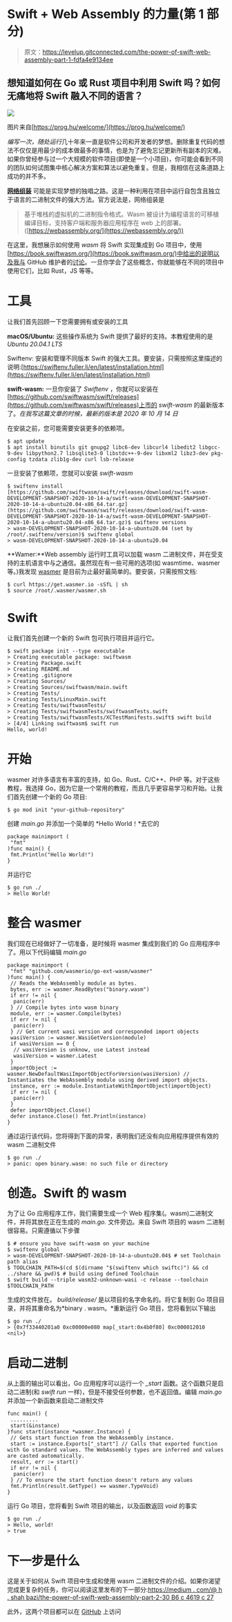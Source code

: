 # Swift + Web Assembly 的力量(第 1 部分)

> 原文：<https://levelup.gitconnected.com/the-power-of-swift-web-assembly-part-1-fdfa4e9134ee>

## 想知道如何在 Go 或 Rust 项目中利用 Swift 吗？如何无痛地将 Swift 融入不同的语言？

![](img/a5e1806554ea15b474e30c3a137a30ff.png)

图片来自[https://prog.hu/welcome/](https://prog.hu/welcome/)

*编写一次，随处运行*几十年来一直是软件公司和开发者的梦想。删除重复代码的想法不仅仅是用最少的成本做最多的事情，也是为了避免忘记更新所有副本的灾难。如果你曾经参与过一个大规模的软件项目(即使是一个小项目)，你可能会看到不同的团队如何试图集中核心解决方案和算法以避免重复。但是，我相信在这条道路上成功的并不多。

[**网络组装**](https://webassembly.org/) 可能是实现梦想的独唱之路。这是一种利用在项目中运行自包含且独立于语言的二进制文件的强大方法。官方说法是，网络组装是

> 基于堆栈的虚拟机的二进制指令格式。Wasm 被设计为编程语言的可移植编译目标，支持客户端和服务器应用程序在 web 上的部署。([https://webassembly.org/](https://webassembly.org/))

在这里，我想展示如何使用 *wasm* 将 Swift 实现集成到 Go 项目中，使用[https://book.swiftwasm.org/](https://book.swiftwasm.org/)中给出的说明以及我与 GitHub 维护者的[讨论](https://github.com/swiftwasm/swift/issues/1880)。一旦你学会了这些概念，你就能够在不同的项目中使用它们，比如 Rust，JS 等等。

# 工具

让我们首先回顾一下您需要拥有或安装的工具

**macOS/Ubuntu:** 这些操作系统为 Swift 提供了最好的支持。本教程使用的是 *Ubuntu 20.04.1 LTS*

Swiftenv: 安装和管理不同版本 Swift 的强大工具。要安装，只需按照这里描述的说明:[https://swiftenv.fuller.li/en/latest/installation.html](https://swiftenv.fuller.li/en/latest/installation.html)

**swift-wasm:** 一旦你安装了 *Swiftenv* ，你就可以安装在[https://github.com/swiftwasm/swift/releases](https://github.com/swiftwasm/swift/releases)上市的 *swift-wasm* 的最新版本了。*在我写这篇文章的时候，最新的版本是 2020 年 10 月 14 日*

在安装之前，您可能需要安装更多的依赖项。

```
$ apt update 
$ apt install binutils git gnupg2 libc6-dev libcurl4 libedit2 libgcc-9-dev libpython2.7 libsqlite3-0 libstdc++-9-dev libxml2 libz3-dev pkg-config tzdata zlib1g-dev curl lsb-release
```

一旦安装了依赖项，您就可以安装 *swift-wasm*

```
$ swiftenv install [https://github.com/swiftwasm/swift/releases/download/swift-wasm-DEVELOPMENT-SNAPSHOT-2020-10-14-a/swift-wasm-DEVELOPMENT-SNAPSHOT-2020-10-14-a-ubuntu20.04-x86_64.tar.gz](https://github.com/swiftwasm/swift/releases/download/swift-wasm-DEVELOPMENT-SNAPSHOT-2020-10-14-a/swift-wasm-DEVELOPMENT-SNAPSHOT-2020-10-14-a-ubuntu20.04-x86_64.tar.gz)$ swiftenv versions
> wasm-DEVELOPMENT-SNAPSHOT-2020-10-14-a-ubuntu20.04 (set by /root/.swiftenv/version)$ swiftenv global 
> wasm-DEVELOPMENT-SNAPSHOT-2020-10-14-a-ubuntu20.04
```

**Wamer:**Web assembly 运行时工具可以加载 wasm 二进制文件，并在受支持的主机语言中与之通信。虽然现在有一些可用的选项(如 wasmtime、wasmer 等。)我发现 [wasmer](https://wasmer.io/) 是目前为止最好最简单的。要安装，只需按照文档:

```
$ curl https://get.wasmer.io -sSfL | sh
$ source /root/.wasmer/wasmer.sh
```

# **Swift**

让我们首先创建一个新的 Swift 包可执行项目并运行它。

```
$ swift package init --type executable
> Creating executable package: swiftwasm
> Creating Package.swift
> Creating README.md
> Creating .gitignore
> Creating Sources/
> Creating Sources/swiftwasm/main.swift
> Creating Tests/
> Creating Tests/LinuxMain.swift
> Creating Tests/swiftwasmTests/
> Creating Tests/swiftwasmTests/swiftwasmTests.swift
> Creating Tests/swiftwasmTests/XCTestManifests.swift$ swift build
> [4/4] Linking swiftwasm$ swift run
Hello, world!
```

# **开始**

wasmer 对许多语言有丰富的支持，如 Go、Rust、C/C++、PHP 等。对于这些教程，我选择 Go，因为它是一个常用的教程，而且几乎更容易学习和开始。让我们首先创建一个新的 Go 项目:

```
$ go mod init "your-github-repository"
```

创建 *main.go* 并添加一个简单的 *Hello World！*去它的

```
package mainimport (
 "fmt"
)func main() {
 fmt.Println("Hello World!")
}
```

并运行它

```
$ go run ./
> Hello World!
```

# **整合 wasmer**

我们现在已经做好了一切准备，是时候将 wasmer 集成到我们的 Go 应用程序中了。用以下代码编辑 *main.go*

```
package mainimport (
 "fmt" "github.com/wasmerio/go-ext-wasm/wasmer"
)func main() {
 // Reads the WebAssembly module as bytes.
 bytes, err := wasmer.ReadBytes("binary.wasm")
 if err != nil {
  panic(err)
 } // Compile bytes into wasm binary
 module, err := wasmer.Compile(bytes)
 if err != nil {
  panic(err)
 } // Get current wasi version and corresponded import objects
 wasiVersion := wasmer.WasiGetVersion(module)
 if wasiVersion == 0 {
  // wasiVersion is unknow, use Latest instead
  wasiVersion = wasmer.Latest
 }
 importObject := wasmer.NewDefaultWasiImportObjectForVersion(wasiVersion) // Instantiates the WebAssembly module using derived import objects.
 instance, err := module.InstantiateWithImportObject(importObject)
 if err != nil {
  panic(err)
 }
 defer importObject.Close()
 defer instance.Close() fmt.Println(instance)
}
```

通过运行该代码，您将得到下面的异常，表明我们还没有向应用程序提供有效的 wasm 二进制文件

```
$ go run ./
> panic: open binary.wasm: no such file or directory
```

# 创造。Swift 的 wasm

为了让 Go 应用程序工作，我们需要生成一个 Web 程序集(。wasm)二进制文件，并将其放在正在生成的 *main.go.* 文件旁边。来自 Swift 项目的 wasm 二进制很容易。只需遵循以下步骤

```
$ # ensure you have swift-wasm on your machine
$ swiftenv global
> wasm-DEVELOPMENT-SNAPSHOT-2020-10-14-a-ubuntu20.04$ # set Toolchain path alias
$ TOOLCHAIN_PATH=$(cd $(dirname "$(swiftenv which swiftc)") && cd ../share && pwd)$ # build using defined Toolchain
$ swift build --triple wasm32-unknown-wasi -c release --toolchain $TOOLCHAIN_PATH
```

生成的文件放在。 *build/release/* 是以项目的名字命名的。将它复制到 Go 项目目录，并将其重命名为*binary . wasm。*重新运行 Go 项目，您将看到以下输出

```
$ go run ./
> {0x7f33440201a0 0xc00000e080 map[_start:0x4b0f80] 0xc000012010 <nil>}
```

# **启动二进制**

从上面的输出可以看出，Go 应用程序可以运行一个 *_start* 函数。这个函数只是启动二进制(和 *swift run* 一样)，但是不接受任何参数，也不返回值。编辑 *main.go* 并添加一个新函数来启动二进制文件

```
func main() {
 .........
 start(&instance)
}func start(instance *wasmer.Instance) {
 // Gets start function from the WebAssembly instance.
 start := instance.Exports["_start"] // Calls that exported function with Go standard values. The WebAssembly types are inferred and values are casted automatically.
 result, err := start()
 if err != nil {
  panic(err)
 } // To ensure the start function doesn't return any values
 fmt.Println(result.GetType() == wasmer.TypeVoid)
}
```

运行 Go 项目，您将看到 Swift 项目的输出，以及函数返回 *void* 的事实

```
$ go run ./
> Hello, world!
> true
```

# 下一步是什么

这是关于如何从 Swift 项目中生成和使用 wasm 二进制文件的介绍。如果你渴望完成更复杂的任务，你可以阅读这里发布的下一部分:[https://medium . com/@ h . shah bazi/the-power-of-swift-web-assembly-part-2-30 B6 c 4619 c 27](https://medium.com/@h.shahbazi/the-power-of-swift-web-assembly-part-2-30b6c4619c27)

此外，这两个项目都可以在 [GitHub](https://github.com/hassan-shahbazi/swiftwasm-go/tree/part1) 上访问